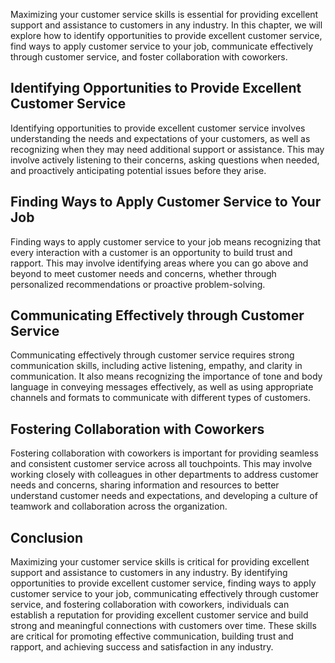 
Maximizing your customer service skills is essential for providing excellent support and assistance to customers in any industry. In this chapter, we will explore how to identify opportunities to provide excellent customer service, find ways to apply customer service to your job, communicate effectively through customer service, and foster collaboration with coworkers.

Identifying Opportunities to Provide Excellent Customer Service
---------------------------------------------------------------

Identifying opportunities to provide excellent customer service involves understanding the needs and expectations of your customers, as well as recognizing when they may need additional support or assistance. This may involve actively listening to their concerns, asking questions when needed, and proactively anticipating potential issues before they arise.

Finding Ways to Apply Customer Service to Your Job
--------------------------------------------------

Finding ways to apply customer service to your job means recognizing that every interaction with a customer is an opportunity to build trust and rapport. This may involve identifying areas where you can go above and beyond to meet customer needs and concerns, whether through personalized recommendations or proactive problem-solving.

Communicating Effectively through Customer Service
--------------------------------------------------

Communicating effectively through customer service requires strong communication skills, including active listening, empathy, and clarity in communication. It also means recognizing the importance of tone and body language in conveying messages effectively, as well as using appropriate channels and formats to communicate with different types of customers.

Fostering Collaboration with Coworkers
--------------------------------------

Fostering collaboration with coworkers is important for providing seamless and consistent customer service across all touchpoints. This may involve working closely with colleagues in other departments to address customer needs and concerns, sharing information and resources to better understand customer needs and expectations, and developing a culture of teamwork and collaboration across the organization.

Conclusion
----------

Maximizing your customer service skills is critical for providing excellent support and assistance to customers in any industry. By identifying opportunities to provide excellent customer service, finding ways to apply customer service to your job, communicating effectively through customer service, and fostering collaboration with coworkers, individuals can establish a reputation for providing excellent customer service and build strong and meaningful connections with customers over time. These skills are critical for promoting effective communication, building trust and rapport, and achieving success and satisfaction in any industry.
